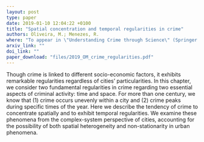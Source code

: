 ```yaml
---
layout: post
type: paper
date: 2019-01-10 12:04:22 +0100
title: "Spatial concentration and temporal regularities in crime"
authors: Oliveira, M.; Menezes, R.
where: "To appear in \"Understanding Crime through Science\" (Springer Computational Social Sciences series). 2019."
arxiv_link: ""
doi_link: ""
paper_download: "files/2019_OM_crime_regularities.pdf"
---
```

Though crime is linked to different socio-economic factors, it exhibits remarkable regularities regardless of cities’ particularities. In this chapter, we consider two fundamental regularities in crime regarding two essential aspects of criminal activity: time and space. For more than one century, we know that (1) crime occurs unevenly within a city and (2) crime peaks during specific times of the year. Here we describe the tendency of crime to concentrate spatially and to exhibit temporal regularities. We examine these phenomena from the complex-system perspective of cities, accounting for the possibility of both spatial heterogeneity and non-stationarity in urban phenomena.
